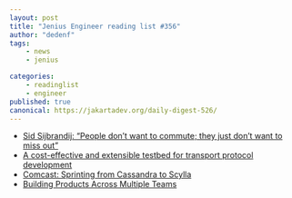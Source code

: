 ```yaml
---
layout: post
title: "Jenius Engineer reading list #356"
author: "dedenf"
tags:
    - news
    - jenius

categories:
    - readinglist
    - engineer
published: true
canonical: https://jakartadev.org/daily-digest-526/
---
```


- [Sid Sijbrandij: “People don’t want to commute; they just don’t want to miss out”](https://nohq.co/blog/sid-sijbrandij-people-dont-want-to-commute-they-ju/)
- [A cost-effective and extensible testbed for transport protocol development](https://blog.cloudflare.com/a-cost-effective-and-extensible-testbed-for-transport-protocol-development/)
- [Comcast: Sprinting from Cassandra to Scylla](https://www.scylladb.com/2020/01/15/comcast-sprinting-from-cassandra-to-scylla/)
- [Building Products Across Multiple Teams](https://product.hubspot.com/blog/building-products-across-multiple-teams)
